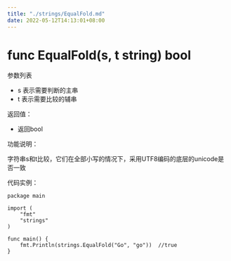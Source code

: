 ```yaml
---
title: "./strings/EqualFold.md"
date: 2022-05-12T14:13:01+08:00
---
```

# func EqualFold(s, t string) bool

参数列表

- s 表示需要判断的主串 
- t 表示需要比较的辅串

返回值：

- 返回bool

功能说明：

字符串s和t比较，它们在全部小写的情况下，采用UTF8编码的底层的unicode是否一致

代码实例：

	package main
	
	import (
		"fmt"
		"strings"
	)
	
	func main() {
		fmt.Println(strings.EqualFold("Go", "go"))  //true
	}
